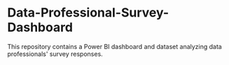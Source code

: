 # Data-Professional-Survey-Dashboard
This repository contains a Power BI dashboard and dataset analyzing data professionals' survey responses.
